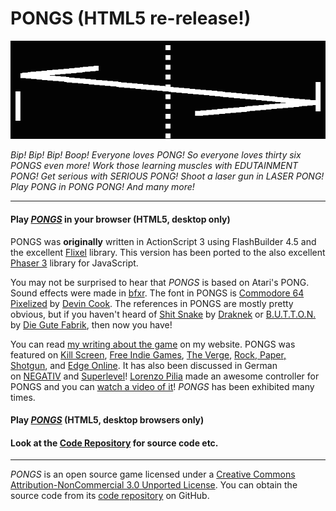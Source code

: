 # PONGS (HTML5 re-release!)

[![Splash](info/images/pongs-banner.png)](https://pippinbarr.github.io/pongs/)

*Bip! Bip! Bip! Boop! Everyone loves PONG! So everyone loves thirty six PONGS even more! Work those learning muscles with EDUTAINMENT PONG! Get serious with SERIOUS PONG! Shoot a laser gun in LASER PONG! Play PONG in PONG PONG! And many more!*

---

#### Play [*PONGS*](https://pippinbarr.github.io/pongs/) in your browser (HTML5, desktop only)

PONGS was **originally** written in ActionScript 3 using FlashBuilder 4.5 and the excellent [Flixel](http://www.flixel.org/) library. This version has been ported to the also excellent [Phaser 3](https://phaser.io/) library for JavaScript.

You may not be surprised to hear that *PONGS* is based on Atari's PONG. Sound effects were made in [bfxr](http://www.bfxr.net/). The font in PONGS is [Commodore 64 Pixelized](http://www.dafont.com/commodore-64-pixelized.font) by [Devin Cook](http://www.devincook.com/). The references in PONGS are mostly pretty obvious, but if you haven't heard of [Shit Snake](http://www.draknek.org/games/shitsnake/) by [Draknek](http://www.draknek.org/) or [B.U.T.T.O.N.](http://gutefabrik.com/button.html) by [Die Gute Fabrik](http://gutefabrik.com/), then now you have!

You can read [my writing about the game](http://www.pippinbarr.com/search.html?q=pongs) on my website. PONGS was featured on [Kill Screen](http://www.killscreendaily.com/headlines/we-tried-all-36-pippin-barrs-variations-pong-so-you-dont-have-you-should/), [Free Indie Games](http://www.freeindiegam.es/2012/04/pongs-pippin-barr/), [The Verge](http://www.theverge.com/2012/4/11/2941458/pippin-barr-36-pongs-variations), [Rock, Paper, Shotgun](http://www.rockpapershotgun.com/2012/04/11/with-an-s-pongs-is-the-greatest-games/), and [Edge Online](http://www.edge-online.com/features/friday-game-pongs). It has also been discussed in German on [NEGATIV](http://www.negativ-film.de/2012/04/pong-als-art-game-pippin-barrs-36.html) and [Superlevel](http://superlevel.de/spiele/pongs)! [Lorenzo Pilia](http://www.tiif.it/) made an awesome controller for PONGS and you can [watch a video of it](http://www.youtube.com/watch?v=zLJdRQhcn0E)! *PONGS* has been exhibited many times.

#### Play [*PONGS*](https://pippinbarr.github.io/pongs/) (HTML5, desktop browsers only)
#### Look at the [Code Repository](https://github.com/pippinbarr/pongs) for source code etc.

---

*PONGS* is an open source game licensed under a [Creative Commons Attribution-NonCommercial 3.0 Unported License](http://creativecommons.org/licenses/by-nc/3.0/). You can obtain the source code from its [code repository](https://github.com/pippinbarr/pongs/) on GitHub.

